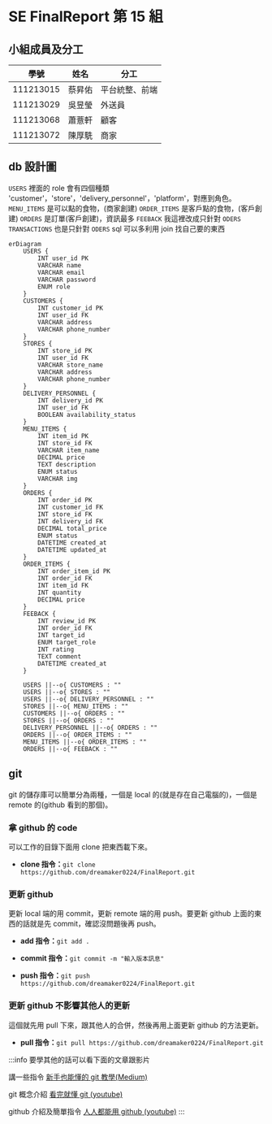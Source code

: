 ﻿# SE FinalReport 第 15 組
 
## 小組成員及分工
| 學號       | 姓名   | 分工           |
|------------|--------|----------------|
| 111213015  | 蔡昇佑 | 平台統整、前端 |
| 111213029  | 吳昱瑩 | 外送員         |
| 111213068  | 蕭薏軒 | 顧客           |
| 111213072  | 陳厚駪 | 商家           |


## db 設計圖
`USERS` 裡面的 role 會有四個種類
'customer'，'store'，'delivery_personnel'，'platform'，對應到角色。
`MENU_ITEMS` 是可以點的食物，(商家創建)
`ORDER_ITEMS` 是客戶點的食物，(客戶創建)
`ORDERS` 是訂單(客戶創建)，資訊最多
`FEEBACK` 我這裡改成只針對 `ODERS` 
`TRANSACTIONS` 也是只針對 `ODERS`
sql 可以多利用 join 找自己要的東西
```mermaid
erDiagram
    USERS {
        INT user_id PK
        VARCHAR name
        VARCHAR email
        VARCHAR password
        ENUM role
    }
    CUSTOMERS {
        INT customer_id PK
        INT user_id FK
        VARCHAR address
        VARCHAR phone_number
    }
    STORES {
        INT store_id PK
        INT user_id FK
        VARCHAR store_name
        VARCHAR address
        VARCHAR phone_number
    }
    DELIVERY_PERSONNEL {
        INT delivery_id PK
        INT user_id FK
        BOOLEAN availability_status
    }
    MENU_ITEMS {
        INT item_id PK
        INT store_id FK
        VARCHAR item_name
        DECIMAL price
        TEXT description
        ENUM status
        VARCHAR img
    }
    ORDERS {
        INT order_id PK
        INT customer_id FK
        INT store_id FK
        INT delivery_id FK
        DECIMAL total_price
        ENUM status
        DATETIME created_at
        DATETIME updated_at
    }
    ORDER_ITEMS {
        INT order_item_id PK
        INT order_id FK
        INT item_id FK
        INT quantity
        DECIMAL price
    }
    FEEBACK {
        INT review_id PK
        INT order_id FK
        INT target_id
        ENUM target_role
        INT rating
        TEXT comment
        DATETIME created_at
    }

    USERS ||--o{ CUSTOMERS : ""
    USERS ||--o{ STORES : ""
    USERS ||--o{ DELIVERY_PERSONNEL : ""
    STORES ||--o{ MENU_ITEMS : ""
    CUSTOMERS ||--o{ ORDERS : ""
    STORES ||--o{ ORDERS : ""
    DELIVERY_PERSONNEL ||--o{ ORDERS : ""
    ORDERS ||--o{ ORDER_ITEMS : ""
    MENU_ITEMS ||--o{ ORDER_ITEMS : ""
    ORDERS ||--o{ FEEBACK : ""

```

## git
git 的儲存庫可以簡單分為兩種，一個是 local 的(就是存在自己電腦的)，一個是 remote 的(github 看到的那個)。

### 拿 github 的 code
可以工作的目錄下面用 clone 把東西載下來。

- **clone 指令：**`git clone https://github.com/dreamaker0224/FinalReport.git`

### 更新 github
更新 local 端的用 commit，更新 remote 端的用 push。要更新 github 上面的東西的話就是先 commit，確認沒問題後再 push。

- **add 指令：**`git add .`

- **commit 指令：**`git commit -m "輸入版本訊息"`

- **push 指令：**`git push https://github.com/dreamaker0224/FinalReport.git`

### 更新 github 不影響其他人的更新
這個就先用 pull 下來，跟其他人的合併，然後再用上面更新 github 的方法更新。

- **pull 指令：**`git pull https://github.com/dreamaker0224/FinalReport.git`

:::info
要學其他的話可以看下面的文章跟影片

講一些指令
[新手也能懂的 git 教學(Medium)](https://medium.com/@flyotlin/%E6%96%B0%E6%89%8B%E4%B9%9F%E8%83%BD%E6%87%82%E7%9A%84git%E6%95%99%E5%AD%B8-c5dc0639dd9)

git 概念介紹
[看完就懂 git (youtube)](https://youtu.be/N6YQlPuAamw?si=-NHyoqi4ZeWfGnf1)

github 介紹及簡單指令
[人人都能用 github (youtube)](https://youtu.be/N6YQlPuAamw?si=-NHyoqi4ZeWfGnf1)
:::
